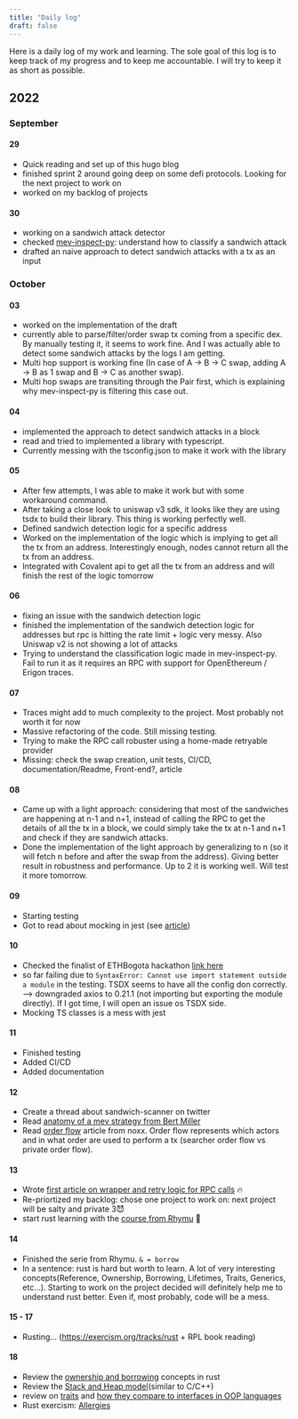 ```yaml
---
title: "Daily log"
draft: false
---
```


Here is a daily log of my work and learning. The sole goal of this log is to keep track of my progress and to keep me accountable. I will try to keep it as short as possible.

## 2022
### September
#### 29
* Quick reading and set up of this hugo blog
* finished sprint 2 around going deep on some defi protocols. Looking for the next project to work on
* worked on my backlog of projects
#### 30
* working on a sandwich attack detector
* checked [mev-inspect-py](https://github.com/flashbots/mev-inspect-py/blob/main/mev_inspect/sandwiches.py): understand how to classify a sandwich attack 
* drafted an naive approach to detect sandwich attacks with a tx as an input
### October
#### 03
* worked on the implementation of the draft
* currently able to parse/filter/order swap tx coming from a specific dex. By manually testing it, it seems to work fine. And I was actually able to detect some sandwich attacks by the logs I am getting.
* Multi hop support is working fine (In case of A -> B -> C swap, adding A -> B as 1 swap and B -> C as another swap).
* Multi hop swaps are transiting through the Pair first, which is explaining why mev-inspect-py is filtering this case out. 
#### 04
* implemented the approach to detect sandwich attacks in a block
* read and tried to implemented a library with typescript.
* Currently messing with the tsconfig.json to make it work with the library
#### 05
* After few attempts, I was able to make it work but with some workaround command.
* After taking a close look to uniswap v3 sdk, it looks like they are using tsdx to build their library. This thing is working perfectly well.
* Defined sandwich detection logic for a specific address
* Worked on the implementation of the logic which is implying to get all the tx from an address. Interestingly enough, nodes cannot return all the tx from an address. 
* Integrated with Covalent api to get all the tx from an address and will finish the rest of the logic tomorrow
#### 06
* fixing an issue with the sandwich detection logic
* finished the implementation of the sandwich detection logic for addresses but rpc is hitting the rate limit + logic very messy. Also Uniswap v2 is not showing a lot of attacks
* Trying to understand the classification logic made in mev-inspect-py. Fail to run it as it requires an RPC with support for OpenEthereum / Erigon traces.
#### 07
* Traces might add to much complexity to the project. Most probably not worth it for now
* Massive refactoring of the code. Still missing testing.
* Trying to make the RPC call robuster using a home-made retryable provider
* Missing: check the swap creation, unit tests, CI/CD, documentation/Readme, Front-end?, article
#### 08
* Came up with a light approach: considering that most of the sandwiches are happening at  n-1 and n+1, instead of calling the RPC to get the details of all the tx in a block, we could simply take the tx at n-1 and n+1 and check if they are sandwich attacks.
* Done the implementation of the light approach by generalizing to n (so it will fetch n before and after the swap from the address). Giving better result in robustness and performance. Up to 2 it is working well. Will test it more tomorrow.
#### 09
* Starting testing
* Got to read about mocking in jest (see [article](https://medium.com/@davguij/mocking-typescript-classes-with-jest-8ef992170d1d))
#### 10
* Checked the finalist of ETHBogota hackathon [link here](https://www.youtube.com/watch?v=WZbQO0esKzo)
* so far failing due to `SyntaxError: Cannot use import statement outside a module` in the testing. TSDX seems to have all the config don correctly. --> downgraded axios to 0.21.1 (not importing but exporting the module directly). If I got time, I will open an issue os TSDX side.
* Mocking TS classes is a mess with jest
#### 11
* Finished testing
* Added CI/CD
* Added documentation
#### 12
* Create a thread about sandwich-scanner on twitter
* Read [anatomy of a mev strategy from Bert Miller](https://bertcmiller.com/2021/09/05/mev-synthetix.html)
* Read [order flow](https://noxx.substack.com/p/order-flows-kingmaker-of-the-block) article from noxx. Order flow represents which actors and in what order are used to perform a tx (searcher order flow vs private order flow).
#### 13
* Wrote [first article on wrapper and retry logic for RPC calls](https://www.nogo.wtf/posts/make-your-rpc-calls-more-resilient/) 🔥
* Re-priortized my backlog: chose one project to work on: next project will be salty and private 3️😈
* start rust learning with the [course from Rhymu](https://www.youtube.com/watch?v=8-qVNZ-zXL0&list=PLbtjxiXev6lpd331MW2dB7UgSIovgv169&index=1) 🦀
#### 14
* Finished the serie from Rhymu. `& = borrow`
* In a sentence: rust is hard but worth to learn. A lot of very interesting concepts(Reference, Ownership, Borrowing, Lifetimes, Traits, Generics, etc...). Starting to work on the project decided will definitely help me to understand rust better. Even if, most probably, code will be a mess.
#### 15 - 17
* Rusting... (https://exercism.org/tracks/rust + RPL book reading)
#### 18
* Review the [ownership and borrowing](https://www.youtube.com/watch?v=VFIOSWy93H0) concepts in rust
* Review the [Stack and Heap model](https://www.youtube.com/watch?v=_8-ht2AKyH4)(similar to C/C++)
* review on [traits](https://www.youtube.com/watch?v=T0Xfltu4h3A) and [how they compare to interfaces in OOP languages](https://www.youtube.com/watch?v=m_phdVlkr6U&list=RDLVNnLdGKoz1ls&index=8)
* Rust exercism: [Allergies](https://exercism.org/tracks/rust/exercises/allergies)